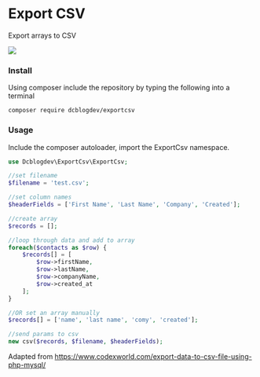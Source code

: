 # Export CSV
Export arrays to CSV

![](https://repository-images.githubusercontent.com/162601250/24fed580-4856-11eb-8677-a058f79714c5)

### Install

Using composer include the repository by typing the following into a terminal

```
composer require dcblogdev/exportcsv
```

### Usage

Include the composer autoloader, import the ExportCsv namespace.


```php
use Dcblogdev\ExportCsv\ExportCsv;

//set filename
$filename = 'test.csv';

//set column names
$headerFields = ['First Name', 'Last Name', 'Company', 'Created'];

//create array
$records = [];

//loop through data and add to array
foreach($contacts as $row) {
    $records[] = [
        $row->firstName,
        $row->lastName,
        $row->companyName,
        $row->created_at
    ];
}

//OR set an array manually
$records[] = ['name', 'last name', 'comy', 'created'];

//send params to csv
new csv($records, $filename, $headerFields);
```

Adapted from https://www.codexworld.com/export-data-to-csv-file-using-php-mysql/
